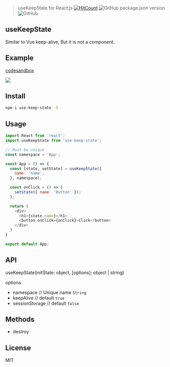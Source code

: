 > useKeepState for React.js [![HitCount](http://hits.dwyl.com/xjh22222228/use-keep-state.svg)](http://hits.dwyl.com/xjh22222228/use-keep-state) ![GitHub package.json version](https://img.shields.io/github/package-json/v/xjh22222228/use-keep-state) ![GitHub](https://img.shields.io/github/license/xjh22222228/use-keep-state)

## useKeepState
Similar to Vue keep-alive, But it is not a component.


## Example

[codesandbox](https://codesandbox.io/s/mutable-breeze-fo8k7?file=/page-1.js)


![](https://xiejiahe.gitee.io/public/github/use-keep-state.gif)




## Install
```bash
npm i use-keep-state -S
```

## Usage
```js
import React from 'react';
import useKeepState from 'use-keep-state';

// Must be unique
const namespace = 'App';

const App = () => {
  const [state, setState] = useKeepState({
    name: 'name',
  }, namespace);

  const onClick = () => {
    setState({ name: 'Button' });
  };

  return (
    <div>
      <h1>{state.name}</h1>
      <button onClick={onClick}>Click</button>
    </div>
  )
}

export default App;
```


## API
useKeepState(initState: object, [options]: object | string)

options
- namespace  // Unique name `String`
- keepAlive  // default `true`
- sessionStorage  // default `false`

## Methods
- destroy




## License
MIT
